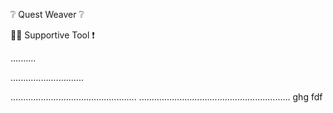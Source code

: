 ❔ Quest Weaver ❔

👷‍♂️ Supportive Tool ❗

..........

.............................

..................................................
............................................................
ghg
fdf

